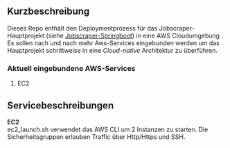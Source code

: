 ## Kurzbeschreibung
Dieses Repo enthält den Deploymentprozess für das Jobscraper-Hauptprojekt (siehe <a href="https://github.com/lb-bewerbung/jobscraper-springboot">Jobscraper-Springboot</a>) in eine AWS Cloudumgebung . Es sollen nach und nach mehr Aws-Services eingebunden werden um das Hauptprojekt schrittweise in eine *Cloud-native* Architektur zu überführen.

### Aktuell eingebundene AWS-Services
1. EC2

## Servicebeschreibungen
**EC2**<br>
ec2_launch.sh verwendet das AWS CLI um 2 Instanzen zu starten. Die Sicherheitsgruppen erlauben Traffic über Http/Https und SSH.
